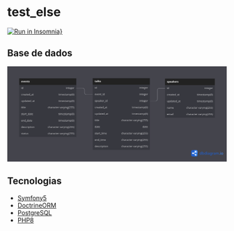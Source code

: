 # test_else

[![Run in Insomnia}](https://insomnia.rest/images/run.svg)](https://insomnia.rest/run/?label=Else%20Teste&uri=https%3A%2F%2Fgithub.com%2Fmicaelcc%2Ftest_else%2FInsomnia_2022-05-01.json)

## Base de dados

![](.github/diagram.png)


## Tecnologias

- [Symfony5](https://symfony.com/5)
- [DoctrineORM](https://www.doctrine-project.org/projects/orm.html)
- [PostgreSQL](https://www.postgresql.org/)
- [PHP8](https://www.php.net/releases/8.0/en.php)